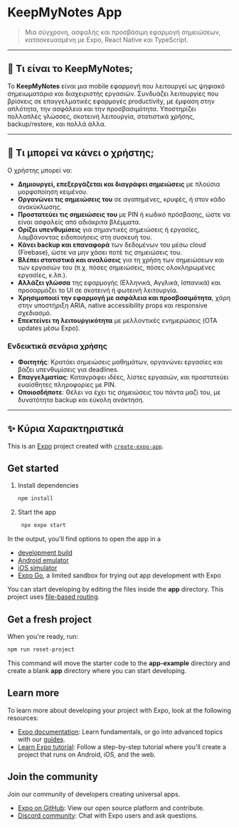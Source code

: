 # KeepMyNotes App

> Μια σύγχρονη, ασφαλής και προσβάσιμη εφαρμογή σημειώσεων, κατασκευασμένη με Expo, React Native και TypeScript.

---

## 📝 Τι είναι το KeepMyNotes;

Το **KeepMyNotes** είναι μια mobile εφαρμογή που λειτουργεί ως ψηφιακό σημειωματάριο και διαχειριστής εργασιών. Συνδυάζει λειτουργίες που βρίσκεις σε επαγγελματικές εφαρμογές productivity, με έμφαση στην απλότητα, την ασφάλεια και την προσβασιμότητα. Υποστηρίζει πολλαπλές γλώσσες, σκοτεινή λειτουργία, στατιστικά χρήσης, backup/restore, και πολλά άλλα.

---

## 🤔 Τι μπορεί να κάνει ο χρήστης;

Ο χρήστης μπορεί να:

- **Δημιουργεί, επεξεργάζεται και διαγράφει σημειώσεις** με πλούσια μορφοποίηση κειμένου.
- **Οργανώνει τις σημειώσεις του** σε αγαπημένες, κρυφές, ή στον κάδο ανακύκλωσης.
- **Προστατεύει τις σημειώσεις του** με PIN ή κωδικό πρόσβασης, ώστε να είναι ασφαλείς από αδιάκριτα βλέμματα.
- **Ορίζει υπενθυμίσεις** για σημαντικές σημειώσεις ή εργασίες, λαμβάνοντας ειδοποιήσεις στη συσκευή του.
- **Κάνει backup και επαναφορά** των δεδομένων του μέσω cloud (Firebase), ώστε να μην χάσει ποτέ τις σημειώσεις του.
- **Βλέπει στατιστικά και αναλύσεις** για τη χρήση των σημειώσεων και των εργασιών του (π.χ. πόσες σημειώσεις, πόσες ολοκληρωμένες εργασίες, κ.λπ.).
- **Αλλάζει γλώσσα** της εφαρμογής (Ελληνικά, Αγγλικά, Ισπανικά) και προσαρμόζει το UI σε σκοτεινή ή φωτεινή λειτουργία.
- **Χρησιμοποιεί την εφαρμογή με ασφάλεια και προσβασιμότητα**, χάρη στην υποστήριξη ARIA, native accessibility props και responsive σχεδιασμό.
- **Επεκτείνει τη λειτουργικότητα** με μελλοντικές ενημερώσεις (OTA updates μέσω Expo).

### Ενδεικτικά σενάρια χρήσης

- **Φοιτητής**: Κρατάει σημειώσεις μαθημάτων, οργανώνει εργασίες και βάζει υπενθυμίσεις για deadlines.
- **Επαγγελματίας**: Καταγράφει ιδέες, λίστες εργασιών, και προστατεύει ευαίσθητες πληροφορίες με PIN.
- **Οποιοσδήποτε**: Θέλει να έχει τις σημειώσεις του πάντα μαζί του, με δυνατότητα backup και εύκολη ανάκτηση.

---

## ✨ Κύρια Χαρακτηριστικά

This is an [Expo](https://expo.dev) project created with [`create-expo-app`](https://www.npmjs.com/package/create-expo-app).

## Get started

1. Install dependencies

   ```bash
   npm install
   ```

2. Start the app

   ```bash
    npx expo start
   ```

In the output, you'll find options to open the app in a

- [development build](https://docs.expo.dev/develop/development-builds/introduction/)
- [Android emulator](https://docs.expo.dev/workflow/android-studio-emulator/)
- [iOS simulator](https://docs.expo.dev/workflow/ios-simulator/)
- [Expo Go](https://expo.dev/go), a limited sandbox for trying out app development with Expo

You can start developing by editing the files inside the **app** directory. This project uses [file-based routing](https://docs.expo.dev/router/introduction).

## Get a fresh project

When you're ready, run:

```bash
npm run reset-project
```

This command will move the starter code to the **app-example** directory and create a blank **app** directory where you can start developing.

## Learn more

To learn more about developing your project with Expo, look at the following resources:

- [Expo documentation](https://docs.expo.dev/): Learn fundamentals, or go into advanced topics with our [guides](https://docs.expo.dev/guides).
- [Learn Expo tutorial](https://docs.expo.dev/tutorial/introduction/): Follow a step-by-step tutorial where you'll create a project that runs on Android, iOS, and the web.

## Join the community

Join our community of developers creating universal apps.

- [Expo on GitHub](https://github.com/expo/expo): View our open source platform and contribute.
- [Discord community](https://chat.expo.dev): Chat with Expo users and ask questions.
